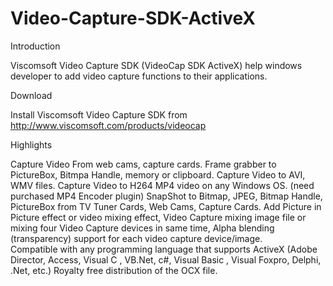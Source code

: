 # Video-Capture-SDK-ActiveX

Introduction

Viscomsoft Video Capture SDK (VideoCap SDK ActiveX) help windows developer to add video capture functions to their applications.

Download

Install Viscomsoft Video Capture SDK from http://www.viscomsoft.com/products/videocap

Highlights

Capture Video From web cams, capture cards.
Frame grabber to PictureBox, Bitmpa Handle, memory or clipboard.
Capture Video to AVI, WMV files.
Capture Video to H264 MP4 video on any Windows OS. (need purchased MP4 Encoder plugin)
SnapShot to Bitmap, JPEG, Bitmap Handle, PictureBox from TV Tuner Cards, Web Cams, Capture Cards.
Add Picture in Picture effect or video mixing effect, Video Capture mixing image file or mixing four Video Capture devices in same time, Alpha blending (transparency) support for each video capture device/image.  
Compatible with any programming language that supports ActiveX (Adobe Director, Access, Visual C , VB.Net, c#, Visual Basic , Visual Foxpro, Delphi, .Net, etc.)
Royalty free distribution of the OCX file.

